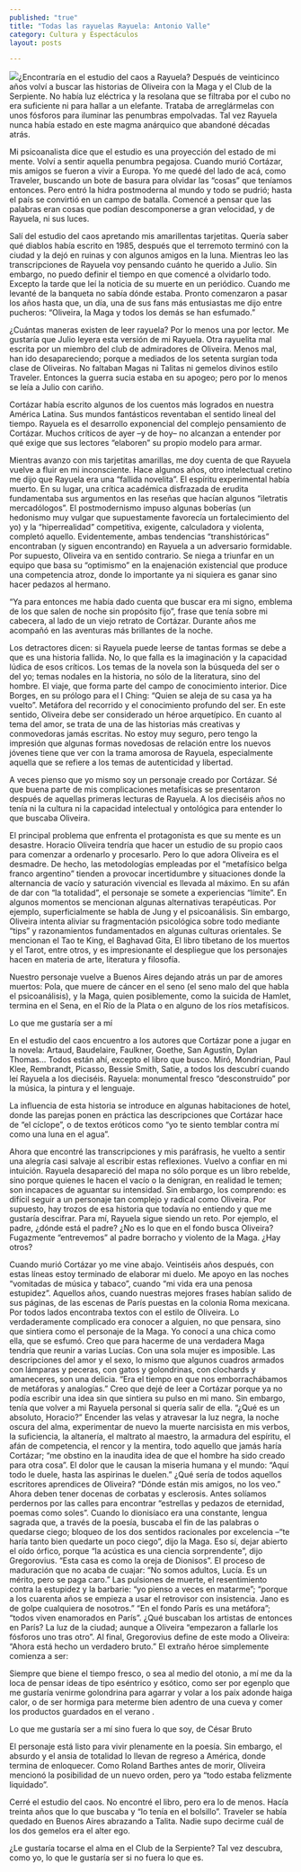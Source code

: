 ```yaml
---
published: "true"
title: "Todas las rayuelas Rayuela: Antonio Valle"
category: Cultura y Espectáculos
layout: posts

---
```


![](http://i.imgur.com/PTz2d32m.jpg)¿Encontraría en el estudio del caos a Rayuela? Después de veinticinco años volví a buscar las historias de Oliveira con la Maga y el Club de la Serpiente. No había luz eléctrica y la resolana que se filtraba por el cubo no era suficiente ni para hallar a un elefante. Trataba de arreglármelas con unos fósforos para iluminar las penumbras empolvadas. Tal vez Rayuela nunca había estado en este magma anárquico que abandoné décadas atrás.

Mi psicoanalista dice que el estudio es una proyección del estado de mi mente. Volví a sentir aquella penumbra pegajosa. Cuando murió Cortázar, mis amigos se fueron a vivir a Europa. Yo me quedé del lado de acá, como Traveler, buscando un bote de basura para olvidar las “cosas” que teníamos entonces. Pero entró la hidra postmoderna al mundo y todo se pudrió; hasta el país se convirtió en un campo de batalla. Comencé a pensar que las palabras eran cosas que podían descomponerse a gran velocidad, y de Rayuela, ni sus luces.

Salí del estudio del caos apretando mis amarillentas tarjetitas. Quería saber qué diablos había escrito en 1985, después que el terremoto terminó con la ciudad y la dejó en ruinas y con algunos amigos en la luna. Mientras leo las transcripciones de Rayuela voy pensando cuánto he querido a Julio. Sin embargo, no puedo definir el tiempo en que comencé a olvidarlo todo. Excepto la tarde que leí la noticia de su muerte en un periódico. Cuando me levanté de la banqueta no sabía dónde estaba. Pronto comenzaron a pasar los años hasta que, un día, una de sus fans más entusiastas me dijo entre pucheros: “Oliveira, la Maga y todos los demás se han esfumado.”

¿Cuántas maneras existen de leer rayuela? Por lo menos una por lector. Me gustaría que Julio leyera esta versión de mi Rayuela. Otra rayuelita mal escrita por un miembro del club de admiradores de Oliveira. Menos mal, han ido desapareciendo; porque a mediados de los setenta surgían toda clase de Oliveiras. No faltaban Magas ni Talitas ni gemelos divinos estilo Traveler. Entonces la guerra sucia estaba en su apogeo; pero por lo menos se leía a Julio con cariño.

Cortázar había escrito algunos de los cuentos más logrados en nuestra América Latina. Sus mundos fantásticos reventaban el sentido lineal del tiempo. Rayuela es el desarrollo exponencial del complejo pensamiento de Cortázar. Muchos críticos de ayer –y de hoy– no alcanzan a entender por qué exige que sus lectores “elaboren” su propio modelo para armar.

Mientras avanzo con mis tarjetitas amarillas, me doy cuenta de que Rayuela vuelve a fluir en mi inconsciente. Hace algunos años, otro intelectual cretino me dijo que Rayuela era una “fallida novelita”. El espíritu experimental había muerto. En su lugar, una crítica académica disfrazada de erudita fundamentaba sus argumentos en las reseñas que hacían algunos “iletratis mercadólogos”. El postmodernismo impuso algunas boberías (un hedonismo muy vulgar que supuestamente favorecía un fortalecimiento del yo) y la “hiperrealidad” competitiva, exigente, calculadora y violenta, completó aquello. Evidentemente, ambas tendencias “transhistóricas” encontraban (y siguen encontrando) en Rayuela a un adversario formidable. Por supuesto, Oliveira va en sentido contrario. Se niega a triunfar en un equipo que basa su “optimismo” en la enajenación existencial que produce una competencia atroz, donde lo importante ya ni siquiera es ganar sino hacer pedazos al hermano.   

“Ya para entonces me había dado cuenta que buscar era mi signo, emblema de los que salen de noche sin propósito fijo”, frase que tenía sobre mi cabecera, al lado de un viejo retrato de Cortázar. Durante años me acompañó en las aventuras más brillantes de la noche.

Los detractores dicen: si Rayuela puede leerse de tantas formas se debe a que es una historia fallida. No, lo que falla es la imaginación y la capacidad lúdica de esos críticos. Los temas de la novela son la búsqueda del ser o del yo; temas nodales en la historia, no sólo de la literatura, sino del hombre. El viaje, que forma parte del campo de conocimiento interior. Dice Borges, en su prólogo para el I Ching: “Quien se aleja de su casa ya ha vuelto”. Metáfora del recorrido y el conocimiento profundo del ser. En este sentido, Oliveira debe ser considerado un héroe arquetípico. En cuanto al tema del amor, se trata de una de las historias más creativas y conmovedoras jamás escritas. No estoy muy seguro, pero tengo la impresión que algunas formas novedosas de relación entre los nuevos jóvenes tiene que ver con la trama amorosa de Rayuela, especialmente aquella que se refiere a los temas de autenticidad y libertad.

A veces pienso que yo mismo soy un personaje creado por Cortázar. Sé que buena parte de mis complicaciones metafísicas se presentaron después de aquellas primeras lecturas de Rayuela. A los dieciséis años no tenía ni la cultura ni la capacidad intelectual y ontológica para entender lo que buscaba Oliveira.

El principal problema que enfrenta el protagonista es que su mente es un desastre. Horacio Oliveira tendría que hacer un estudio de su propio caos para comenzar a ordenarlo y procesarlo. Pero lo que adora Oliveira es el desmadre. De hecho, las metodologías empleadas por el “metafísico belga franco argentino” tienden a provocar incertidumbre y situaciones donde la alternancia de vacío y saturación vivencial es llevada al máximo. En su afán de dar con “la totalidad”, el personaje se somete a experiencias “límite”. En algunos momentos se mencionan algunas alternativas terapéuticas. Por ejemplo, superficialmente se habla de Jung y el psicoanálisis. Sin embargo, Oliveira intenta aliviar su fragmentación psicológica sobre todo mediante “tips” y razonamientos fundamentados en algunas culturas orientales. Se mencionan el Tao te King, el Baghavad Gita, El libro tibetano de los muertos y el Tarot, entre otros, y es impresionante el despliegue que los personajes hacen en materia de arte, literatura y filosofía.

Nuestro personaje vuelve a Buenos Aires dejando atrás un par de amores muertos: Pola, que muere de cáncer en el seno (el seno malo del que habla el psicoanálisis), y la Maga, quien posiblemente, como la suicida de Hamlet, termina en el Sena, en el Río de la Plata o en alguno de los ríos metafísicos.

Lo que me gustaría ser a mí

En el estudio del caos encuentro a los autores que Cortázar pone a jugar en la novela: Artaud, Baudelaire, Faulkner, Goethe, San Agustín, Dylan Thomas... Todos están ahí, excepto el libro que busco. Miró, Mondrian, Paul Klee, Rembrandt, Picasso, Bessie Smith, Satie, a todos los descubrí cuando leí Rayuela a los dieciséis. Rayuela: monumental fresco “desconstruido” por la música, la pintura y el lenguaje. 

La influencia de esta historia se introduce en algunas habitaciones de hotel, donde las parejas ponen en práctica las descripciones que Cortázar hace de “el cíclope”, o de textos eróticos como “yo te siento temblar contra mí como una luna en el agua”.

Ahora que encontré las transcripciones y mis paráfrasis, he vuelto a sentir una alegría casi salvaje al escribir estas reflexiones. Vuelvo a confiar en mi intuición. Rayuela desapareció del mapa no sólo porque es un libro rebelde, sino porque quienes le hacen el vacío o la denigran, en realidad le temen; son incapaces de aguantar su intensidad. Sin embargo, los comprendo: es difícil seguir a un personaje tan complejo y radical como Oliveira. Por supuesto, hay trozos de esa historia que todavía no entiendo y que me gustaría descifrar. Para mí, Rayuela sigue siendo un reto. Por ejemplo, el padre, ¿dónde está el padre? ¿No es lo que en el fondo busca Oliveira? Fugazmente “entrevemos” al padre borracho y violento de la Maga. ¿Hay otros?

Cuando murió Cortázar yo me vine abajo. Veintiséis años después, con estas líneas estoy terminado de elaborar mi duelo. Me apoyo en las noches “vomitadas de música y tabaco”, cuando “mi vida era una penosa estupidez”. Aquellos años, cuando nuestras mejores frases habían salido de sus páginas, de las escenas de París puestas en la colonia Roma mexicana. Por todos lados encontraba textos con el estilo de Oliveira. Lo verdaderamente complicado era conocer a alguien, no que pensara, sino que sintiera como el personaje de la Maga. Yo conocí a una chica como ella, que se esfumó. Creo que para hacerme de una verdadera Maga tendría que reunir a varias Lucías. Con una sola mujer es imposible. Las descripciones del amor y el sexo, lo mismo que algunos cuadros armados con lámparas y peceras, con gatos y golondrinas, con clochards y amaneceres, son una delicia. “Era el tiempo en que nos emborrachábamos de metáforas y analogías.” Creo que dejé de leer a Cortázar porque ya no podía escribir una idea sin que sintiera su pulso en mi mano. Sin embargo, tenía que volver a mi Rayuela personal si quería salir de ella. “¿Qué es un absoluto, Horacio?” Encender las velas y atravesar la luz negra, la noche oscura del alma, experimentar de nuevo la muerte narcisista en mis verbos, la suficiencia, la altanería, el maltrato al maestro, la armadura del espíritu, el afán de competencia, el rencor y la mentira, todo aquello que jamás haría Cortázar; “me obstino en la inaudita idea de que el hombre ha sido creado para otra cosa”. El dolor que le causan la miseria humana y el mundo: “Aquí todo le duele, hasta las aspirinas le duelen.” ¿Qué sería de todos aquellos escritores aprendices de Oliveira? “Dónde están mis amigos, no los veo.” Ahora deben tener docenas de corbatas y esclerosis. Antes solíamos perdernos por las calles para encontrar “estrellas y pedazos de eternidad, poemas como soles”. Cuando lo dionisíaco era una constante, lengua sagrada que, a través de la poesía, buscaba el fin de las palabras o quedarse ciego; bloqueo de los dos sentidos racionales por excelencia –“te haría tanto bien quedarte un poco ciego”, dijo la Maga. Eso sí, dejar abierto el oído órfico, porque “la acústica es una ciencia sorprendente”, dijo Gregorovius. “Esta casa es como la oreja de Dionisos”. El proceso de maduración que no acaba de cuajar: “No somos adultos, Lucía. Es un mérito, pero se paga caro.” Las pulsiones de muerte, el resentimiento contra la estupidez y la barbarie: “yo pienso a veces en matarme”; “porque a los cuarenta años se empieza a usar el retrovisor con insistencia. Jano es de golpe cualquiera de nosotros.” “En el fondo París es una metáfora”; “todos viven enamorados en París”. ¿Qué buscaban los artistas de entonces en París? La luz de la ciudad; aunque a Oliveira “empezaron a fallarle los fósforos uno tras otro”. Al final, Gregorovius define de este modo a Oliveira: “Ahora está hecho un verdadero bruto.” El extraño héroe simplemente comienza a ser:

Siempre que biene el tiempo fresco, o sea al medio del otonio, a mí me da la loca de pensar ideas de tipo eséntrico y esótico, como ser por egenplo que me gustaría venirme golondrina para agarrar y volar a los paíx adonde haiga calor, o de ser hormiga para meterme bien adentro de una cueva y comer los productos guardados en el verano .

Lo que me gustaría ser a mí sino fuera lo que soy, 
de César Bruto

El personaje está listo para vivir plenamente en la poesía. Sin embargo, el absurdo y el ansia de totalidad lo llevan de regreso a América, donde termina de enloquecer. Como Roland Barthes antes de morir, Oliveira mencionó la posibilidad de un nuevo orden, pero ya “todo estaba felizmente liquidado”.

Cerré el estudio del caos. No encontré el libro, pero era lo de menos. Hacía treinta años que lo que buscaba y “lo tenía en el bolsillo”. Traveler se había quedado en Buenos Aires abrazando a Talita. Nadie supo decirme cuál de los dos gemelos era el alter ego.

¿Le gustaría tocarse el alma en el Club de la Serpiente? Tal vez descubra, como yo, lo que le gustaría ser si no fuera lo que es.
